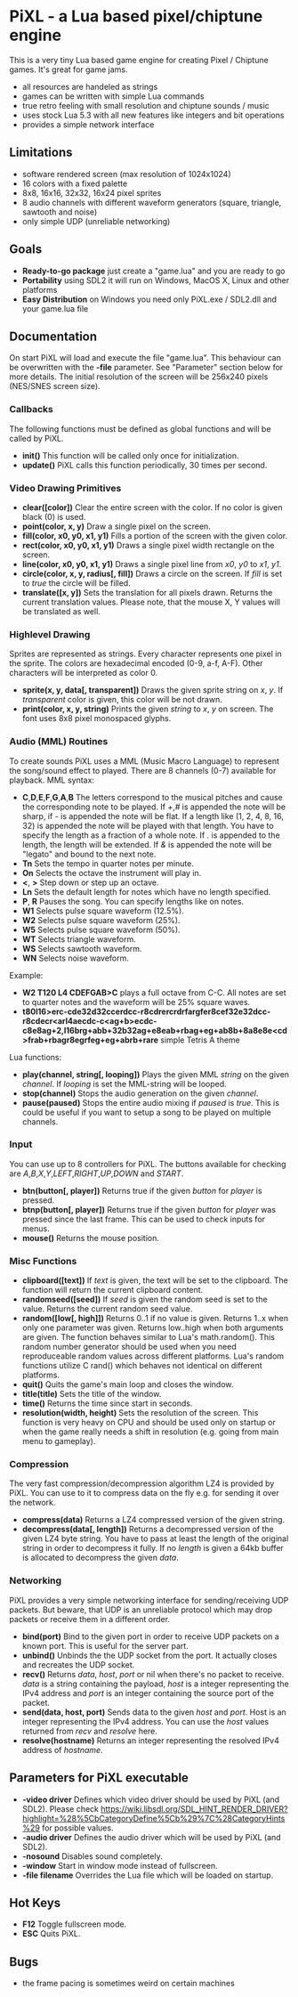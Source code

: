 # PiXL - a Lua based pixel/chiptune engine

This is a very tiny Lua based game engine for creating Pixel / Chiptune games. It's great for game jams.

* all resources are handeled as strings
* games can be written with simple Lua commands
* true retro feeling with small resolution and chiptune sounds / music
* uses stock Lua 5.3 with all new features like integers and bit operations
* provides a simple network interface

## Limitations

* software rendered screen (max resolution of 1024x1024)
* 16 colors with a fixed palette
* 8x8, 16x16, 32x32, 16x24 pixel sprites
* 8 audio channels with different waveform generators (square, triangle, sawtooth and noise)
* only simple UDP (unreliable networking)

## Goals

* **Ready-to-go package** just create a "game.lua" and you are ready to go
* **Portability** using SDL2 it will run on Windows, MacOS X, Linux and other platforms
* **Easy Distribution** on Windows you need only PiXL.exe / SDL2.dll and your game.lua file

## Documentation

On start PiXL will load and execute the file "game.lua". This behaviour can be overwritten with the **-file** parameter. See "Parameter" section below for more details. The initial resolution of the screen will be 256x240 pixels (NES/SNES screen size).

### Callbacks

The following functions must be defined as global functions and will be called by PiXL.

* **init()** This function will be called only once for initialization.
* **update()** PiXL calls this function periodically, 30 times per second.

### Video Drawing Primitives

* **clear([color])** Clear the entire screen with the color. If no color is given black (0) is used.
* **point(color, x, y)** Draw a single pixel on the screen.
* **fill(color, x0, y0, x1, y1)** Fills a portion of the screen with the given color.
* **rect(color, x0, y0, x1, y1)** Draws a single pixel width rectangle on the screen.
* **line(color, x0, y0, x1, y1)** Draws a single pixel line from *x0*, *y0* to *x1*, *y1*.
* **circle(color, x, y, radius[, fill])** Draws a circle on the screen. If *fill* is set to *true* the circle will be filled.
* **translate([x, y])** Sets the translation for all pixels drawn. Returns the current translation values. Please note, that the mouse X, Y values will be translated as well.

### Highlevel Drawing

Sprites are represented as strings. Every character represents one pixel in the sprite. The colors are hexadecimal encoded (0-9, a-f, A-F).
Other characters will be interpreted as color 0.

* **sprite(x, y, data[, transparent])** Draws the given sprite string on *x*, *y*. If *transparent* color is given, this color will be not drawn.
* **print(color, x, y, string)** Prints the given *string* to *x*, *y* on screen. The font uses 8x8 pixel monospaced glyphs.

### Audio (MML) Routines

To create sounds PiXL uses a MML (Music Macro Language) to represent the song/sound effect to played. There are 8 channels (0-7) available for playback.
MML syntax:
* **C**,**D**,**E**,**F**,**G**,**A**,**B** The letters correspond to the musical pitches and cause the corresponding note to be played. If *+*,*#* is appended the note will be sharp, if *-* is appended the note will be flat. If a length like (1, 2, 4, 8, 16, 32) is appended the note will be played with that length. You have to specify the length as a fraction of a whole note. If *.* is appended to the length, the length will be extended. If *&* is appended the note will be "legato" and bound to the next note.
* **Tn** Sets the tempo in quarter notes per minute.
* **On** Selects the octave the instrument will play in.
* **<**, **>** Step down or step up an octave.
* **Ln** Sets the default length for notes which have no length specified.
* **P**, **R** Pauses the song. You can specify lengths like on notes.
* **W1** Selects pulse square waveform (12.5%).
* **W2** Selects pulse square waveform (25%).
* **W5** Selects pulse square waveform (50%).
* **WT** Selects triangle waveform.
* **WS** Selects sawtooth waveform.
* **WN** Selects noise waveform.

Example:

* **W2 T120 L4 CDEFGAB>C** plays a full octave from C-C. All notes are set to quarter notes and the waveform will be 25% square waves.
* **t80l16>erc-cde32d32c<bara>cerdcc-r8cdrercr<arar4>drfargfer8cef32e32dcc-r8cd<a->e<a->cr<arl4aecdc-c<ag+b>ecdc-c8e8ag+2,l16brg+abb+32b32ag+e8eab+rbag+eg+ab8b+8a8e8e<<ab>cd>frab+rbagr8egrfeg+eg+abrb+rare** simple Tetris A theme


Lua functions:

* **play(channel, string[, looping])** Plays the given MML *string* on the given *channel*. If *looping* is set the MML-string will be looped.
* **stop(channel)** Stops the audio generation on the given *channel*.
* **pause(paused)** Stops the entire audio mixing if *paused* is *true*. This is could be useful if you want to setup a song to be played on multiple channels.

### Input

You can use up to 8 controllers for PiXL. The buttons available for checking are *A*,*B*,*X*,*Y*,*LEFT*,*RIGHT*,*UP*,*DOWN* and *START*.

* **btn(button[, player])** Returns true if the given *button* for *player* is pressed.
* **btnp(button[, player])** Returns true if the given *button* for *player* was pressed since the last frame. This can be used to check inputs for menus.
* **mouse()** Returns the mouse position.

### Misc Functions

* **clipboard([text])** If *text* is given, the text will be set to the clipboard. The function will return the current clipboard content.
* **randomseed([seed])** If *seed* is given the random seed is set to the value. Returns the current random seed value.
* **random([low[, high]])** Returns 0..1 if no value is given. Returns 1..x when only one parameter was given. Returns low..high when both arguments are given. The function behaves similar to Lua's math.random(). This random number generator should be used when you need reproduceable random values across different platforms. Lua's random functions utilize C rand() which behaves not identical on different platforms.
* **quit()** Quits the game's main loop and closes the window.
* **title(title)** Sets the title of the window.
* **time()** Returns the time since start in seconds.
* **resolution(width, height)** Sets the resolution of the screen. This function is very heavy on CPU and should be used only on startup or when the game really needs a shift in resolution (e.g. going from main menu to gameplay).

### Compression

The very fast compression/decompression algorithm LZ4 is provided by PiXL. You can use to it to compress data on the fly e.g. for sending it over the network.

* **compress(data)** Returns a LZ4 compressed version of the given string.
* **decompress(data[, length])** Returns a decompressed version of the given LZ4 byte string. You have to pass at least the length of the original string in order to decompress it fully. If no *length* is given a 64kb buffer is allocated to decompress the given *data*.

### Networking

PiXL provides a very simple networking interface for sending/receiving UDP packets. But beware, that UDP is an unreliable protocol which may drop packets or receive them in a different order.

* **bind(port)** Bind to the given port in order to receive UDP packets on a known port. This is useful for the server part.
* **unbind()** Unbinds the the UDP socket from the port. It actually closes and recreates the UDP socket.
* **recv()** Returns *data*, *host*, *port* or nil when there's no packet to receive. *data* is a string containing the payload, *host* is a integer representing the IPv4 address and *port* is an integer containing the source port of the packet.
* **send(data, host, port)** Sends data to the given *host* and *port*. Host is an integer representing the IPv4 address. You can use the *host* values returned from *recv* and *resolve* here.
* **resolve(hostname)** Returns an integer representing the resolved IPv4 address of *hostname*.

## Parameters for PiXL executable

* **-video driver** Defines which video driver should be used by PiXL (and SDL2). Please check https://wiki.libsdl.org/SDL_HINT_RENDER_DRIVER?highlight=%28%5CbCategoryDefine%5Cb%29%7C%28CategoryHints%29 for possible values.
* **-audio driver** Defines the audio driver which will be used by PiXL (and SDL2).
* **-nosound** Disables sound completely.
* **-window** Start in window mode instead of fullscreen.
* **-file filename** Overrides the Lua file which will be loaded on startup.

## Hot Keys

* **F12** Toggle fullscreen mode.
* **ESC** Quits PiXL.

## Bugs

* the frame pacing is sometimes weird on certain machines
